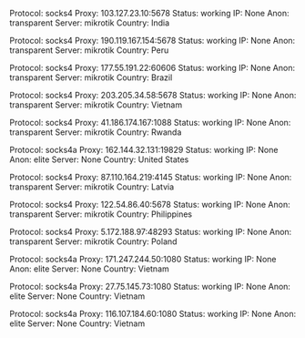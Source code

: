 Protocol: socks4
Proxy: 103.127.23.10:5678
Status: working
IP: None
Anon: transparent
Server: mikrotik
Country: India

Protocol: socks4
Proxy: 190.119.167.154:5678
Status: working
IP: None
Anon: transparent
Server: mikrotik
Country: Peru

Protocol: socks4
Proxy: 177.55.191.22:60606
Status: working
IP: None
Anon: transparent
Server: mikrotik
Country: Brazil

Protocol: socks4
Proxy: 203.205.34.58:5678
Status: working
IP: None
Anon: transparent
Server: mikrotik
Country: Vietnam

Protocol: socks4
Proxy: 41.186.174.167:1088
Status: working
IP: None
Anon: transparent
Server: mikrotik
Country: Rwanda

Protocol: socks4a
Proxy: 162.144.32.131:19829
Status: working
IP: None
Anon: elite
Server: None
Country: United States

Protocol: socks4
Proxy: 87.110.164.219:4145
Status: working
IP: None
Anon: transparent
Server: mikrotik
Country: Latvia

Protocol: socks4
Proxy: 122.54.86.40:5678
Status: working
IP: None
Anon: transparent
Server: mikrotik
Country: Philippines

Protocol: socks4
Proxy: 5.172.188.97:48293
Status: working
IP: None
Anon: transparent
Server: mikrotik
Country: Poland

Protocol: socks4a
Proxy: 171.247.244.50:1080
Status: working
IP: None
Anon: elite
Server: None
Country: Vietnam

Protocol: socks4a
Proxy: 27.75.145.73:1080
Status: working
IP: None
Anon: elite
Server: None
Country: Vietnam

Protocol: socks4a
Proxy: 116.107.184.60:1080
Status: working
IP: None
Anon: elite
Server: None
Country: Vietnam

